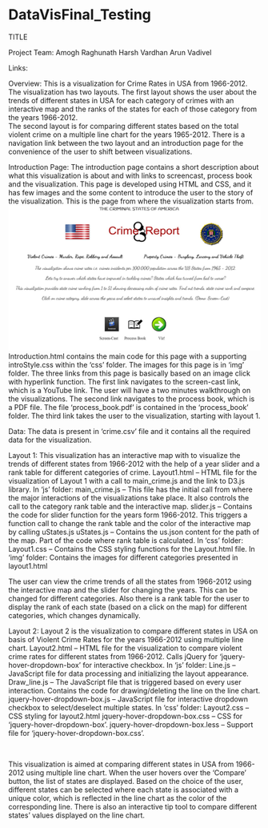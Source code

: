 # DataVisFinal_Testing
TITLE

Project Team:
Amogh Raghunath
Harsh Vardhan
Arun Vadivel

Links:
<Visualization>
<Screencast>

Overview:
<Browse through internet> This is a visualization for Crime Rates in USA from 1966-2012.  The visualization has two layouts.  The first layout shows the user about the trends of different states in USA for each category of crimes with an interactive map and the ranks of the states for each of those category from the years 1966-2012.<br /> The second layout is for comparing different states based on the total violent crime on a multiple line chart for the years 1965-2012. There is a navigation link between the two layout and an introduction page for the convenience of the user to shift between visualizations.

Introduction Page:
	The introduction page contains a short description about what this visualization is about and with links to screencast, process book and the visualization. This page is developed using HTML and CSS, and it has few images and the some content to introduce the user to the story of the visualization. This is the page from where the visualization starts from.
	![Intro](img/Introduction.jpg)
	Introduction.html contains the main code for this page with a supporting introStyle.css within the ‘css’ folder. The images for this page is in ‘img’ folder. The three links from this page is basically based on an image click with hyperlink function. The first link navigates to the screen-cast link, which is a YouTube link. The user will have a two minutes walkthrough on the visualizations. The second link navigates to the process book, which is a PDF file. The file ‘process_book.pdf’ is contained in the ‘process_book’ folder. The third link takes the user to the visualization, starting with layout 1.

Data:
The data is present in ‘crime.csv’ file and it contains all the required data for the visualization.

Layout 1:
	This visualization has an interactive map with to visualize the trends of different states from 1966-2012 with the help of a year slider and a rank table for different categories of crime.
	Layout1.html – HTML file for the visualization of Layout 1 with a call to main_crime.js and the link to D3.js library.
	In ‘js’ folder:
	main_crime.js – This file has the initial call from where the major interactions of the visualizations take place. It also controls the call to the category rank table and the interactive map.
	slider.js – Contains the code for slider function for the years form 1966-2012. This triggers a function call to change the rank table and the color of the interactive map by calling uStates.js
	uStates.js – Contains the us.json content for the path of the map. Part of the code where rank table is calculated.
	In ‘css’ folder:
	Layout1.css – Contains the CSS styling functions for the Layout.html file.
	In ‘img’ folder:
	Contains the images for different categories presented in layout1.html
<picture>

The user can view the crime trends of all the states from 1966-2012 using the interactive map and the slider for changing the years. This can be changed for different categories. Also there is a rank table for the user to display the rank of each state (based on a click on the map) for different categories, which changes dynamically.

Layout 2:
	Layout 2 is the visualization to compare different states in USA on basis of Violent Crime Rates for the years 1966-2012 using multiple line chart.
	Layout2.html – HTML file for the visualization to compare violent crime rates for different states from 1966-2012. Calls jQuery for ‘jquery-hover-dropdown-box’ for interactive checkbox.
	In ‘js’ folder:
	Line.js –JavaScript file for data processing and initializing the layout appearance.
	Draw_line.js – The JavaScript file that is triggered based on every user interaction. Contains the code for drawing/deleting the line on the line chart.
	jquery-hover-dropdown-box.js – JavaScript file for interactive dropdown checkbox to select/deselect multiple states.
	In ‘css’ folder:
	Layout2.css – CSS styling for layout2.html
	jquery-hover-dropdown-box.css – CSS for ‘jquery-hover-dropdown-box’.
	jquery-hover-dropdown-box.less – Support file for ‘jquery-hover-dropdown-box.css’.

<image>

This visualization is aimed at comparing different states in USA from 1966-2012 using multiple line chart. When the user hovers over the ‘Compare’ button, the list of states are displayed. Based on the choice of the user, different states can be selected where each state is associated with a unique color, which is reflected in the line chart as the color of the corresponding line. There is also an interactive tip tool to compare different states’ values displayed on the line chart.

